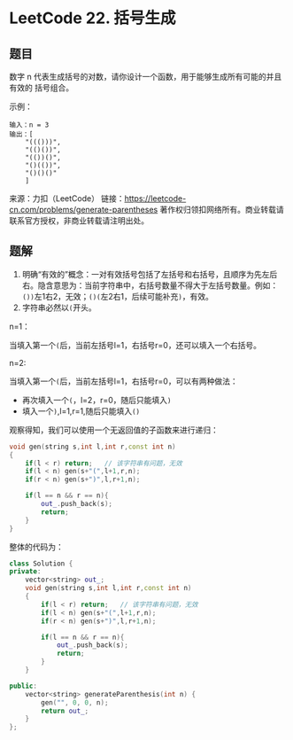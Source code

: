 # LeetCode 22. 括号生成

## 题目

数字 n 代表生成括号的对数，请你设计一个函数，用于能够生成所有可能的并且 有效的 括号组合。

示例：

    输入：n = 3
    输出：[
        "((()))",
        "(()())",
        "(())()",
        "()(())",
        "()()()"
        ]

来源：力扣（LeetCode）
链接：https://leetcode-cn.com/problems/generate-parentheses
著作权归领扣网络所有。商业转载请联系官方授权，非商业转载请注明出处。

## 题解

1. 明确“有效的”概念：一对有效括号包括了左括号和右括号，且顺序为先左后右。隐含意思为：当前字符串中，右括号数量不得大于左括号数量。例如：`())`左1右2，无效；`()(`左2右1，后续可能补充`)`，有效。
2. 字符串必然以`(`开头。

n=1：

当填入第一个`(`后，当前左括号l=1，右括号r=0，还可以填入一个右括号。

n=2:

当填入第一个`(`后，当前左括号l=1，右括号r=0，可以有两种做法：
* 再次填入一个`(`，l=2，r=0，随后只能填入`)`
* 填入一个`)`,l=1,r=1,随后只能填入`()`

观察得知，我们可以使用一个无返回值的子函数来进行递归：
```C++
void gen(string s,int l,int r,const int n)
{
    if(l < r) return;   // 该字符串有问题，无效
    if(l < n) gen(s+"(",l+1,r,n);
    if(r < n) gen(s+")",l,r+1,n);

    if(l == n && r == n){
        out_.push_back(s);
        return;
    }
}
```

整体的代码为：
```C++
class Solution {
private:
	vector<string> out_;
	void gen(string s,int l,int r,const int n)
    {
        if(l < r) return;   // 该字符串有问题，无效
        if(l < n) gen(s+"(",l+1,r,n);
        if(r < n) gen(s+")",l,r+1,n);

        if(l == n && r == n){
            out_.push_back(s);
            return;
        }
    }   

public:
	vector<string> generateParenthesis(int n) {
		gen("", 0, 0, n);
		return out_;
	}
};
```


